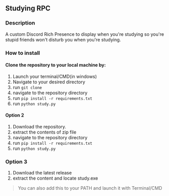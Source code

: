 ## Studying RPC

### Description 
A custom Discord Rich Presence to display when you're studying so you're stupid friends won't disturb you
when you're studying.

### How to install
#### Clone the repository to your local machine by:
1. Launch your terminal/CMD(in windows)
2. Navigate to your desired directory
3. run `git clone `
4. navigate to the repository directory
6. run `pip install -r requirements.txt`
7. run `python study.py`

#### Option 2
1. Download the repository.
2. extract the contents of zip file
3. navigate to the repository directory
4. run `pip install -r requirements.txt`
5. run `python study.py`

### Option 3
1. Download the latest release
2. extract the content and locate study.exe

> You can also add this to your PATH and launch it with Terminal/CMD
